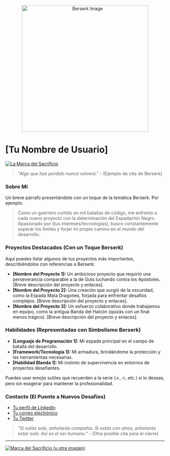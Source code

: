 <div align="center">
  <img src="https://s0.smartresize.com/wallpaper/770/843/HD-wallpaper-anime-berserk-guts-berserk-griffith-berserk.jpg" height="400" alt="Berserk Image" />
</div>

# [Tu Nombre de Usuario]

[![La Marca del Sacrificio](URL_DE_TU_IMAGEN_DE_LA_MARCA)](https://github.com/TuUsuario)

> *"Algo que has perdido nunca volverá."* - (Ejemplo de cita de Berserk)

### Sobre Mí

Un breve párrafo presentándote con un toque de la temática Berserk. Por ejemplo:

> Como un guerrero curtido en mil batallas de código, me enfrento a cada nuevo proyecto con la determinación del Espadachín Negro. Apasionado por [tus intereses/tecnologías], busco constantemente superar los límites y forjar mi propio camino en el mundo del desarrollo.

### Proyectos Destacados (Con un Toque Berserk)

Aquí puedes listar algunos de tus proyectos más importantes, describiéndolos con referencias a Berserk:

* **[Nombre del Proyecto 1]:** Un ambicioso proyecto que requirió una perseverancia comparable a la de Guts luchando contra los Apóstoles. [Breve descripción del proyecto y enlaces].
* **[Nombre del Proyecto 2]:** Una creación que surgió de la oscuridad, como la Espada Mata Dragones, forjada para enfrentar desafíos complejos. [Breve descripción del proyecto y enlaces].
* **[Nombre del Proyecto 3]:** Un esfuerzo colaborativo donde trabajamos en equipo, como la antigua Banda del Halcón (quizás con un final menos trágico). [Breve descripción del proyecto y enlaces].

### Habilidades (Representadas con Simbolismo Berserk)

* **[Lenguaje de Programación 1]:** Mi espada principal en el campo de batalla del desarrollo.
* **[Framework/Tecnología 1]:** Mi armadura, brindándome la protección y las herramientas necesarias.
* **[Habilidad Blanda 1]:** Mi instinto de supervivencia en entornos de proyectos desafiantes.

Puedes usar emojis sutiles que recuerden a la serie (⚔️, 🔥, etc.) si lo deseas, pero sin exagerar para mantener la profesionalidad.

### Contacto (El Puente a Nuevos Desafíos)

* [Tu perfil de LinkedIn](URL_DE_LINKEDIN)
* [Tu correo electrónico](TU_CORREO_ELECTRONICO)
* [Tu Twitter](URL_DE_TWITTER)

> *"Si estás solo, anhelarás compañía. Si estás con otros, anhelarás estar solo. Así es el ser humano."* - (Otra posible cita para el cierre)

---

[![Marca del Sacrificio (u otra imagen)](URL_DE_IMAGEN_DE_CIERRE)](LINK_A_TU_PERFIL)
